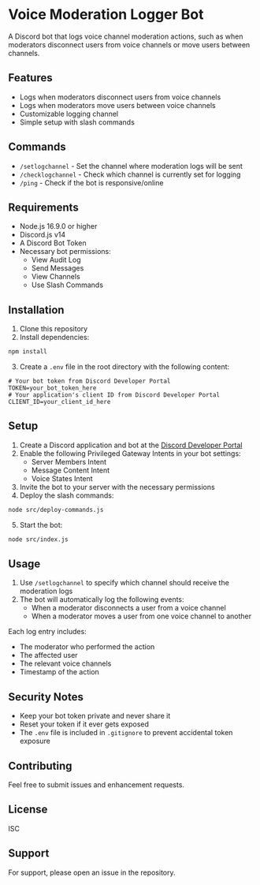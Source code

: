 # Voice Moderation Logger Bot

A Discord bot that logs voice channel moderation actions, such as when moderators disconnect users from voice channels or move users between channels.

## Features

- Logs when moderators disconnect users from voice channels
- Logs when moderators move users between voice channels
- Customizable logging channel
- Simple setup with slash commands

## Commands

- `/setlogchannel` - Set the channel where moderation logs will be sent
- `/checklogchannel` - Check which channel is currently set for logging
- `/ping` - Check if the bot is responsive/online

## Requirements

- Node.js 16.9.0 or higher
- Discord.js v14
- A Discord Bot Token
- Necessary bot permissions:
  - View Audit Log
  - Send Messages
  - View Channels
  - Use Slash Commands

## Installation

1. Clone this repository
2. Install dependencies:
```bash
npm install
```
3. Create a `.env` file in the root directory with the following content:
```properties
# Your bot token from Discord Developer Portal
TOKEN=your_bot_token_here
# Your application's client ID from Discord Developer Portal
CLIENT_ID=your_client_id_here
```

## Setup

1. Create a Discord application and bot at the [Discord Developer Portal](https://discord.com/developers/applications)
2. Enable the following Privileged Gateway Intents in your bot settings:
   - Server Members Intent
   - Message Content Intent
   - Voice States Intent
3. Invite the bot to your server with the necessary permissions
4. Deploy the slash commands:
```bash
node src/deploy-commands.js
```
5. Start the bot:
```bash
node src/index.js
```

## Usage

1. Use `/setlogchannel` to specify which channel should receive the moderation logs
2. The bot will automatically log the following events:
   - When a moderator disconnects a user from a voice channel
   - When a moderator moves a user from one voice channel to another

Each log entry includes:
- The moderator who performed the action
- The affected user
- The relevant voice channels
- Timestamp of the action

## Security Notes

- Keep your bot token private and never share it
- Reset your token if it ever gets exposed
- The `.env` file is included in `.gitignore` to prevent accidental token exposure

## Contributing

Feel free to submit issues and enhancement requests.

## License

ISC

## Support

For support, please open an issue in the repository.

